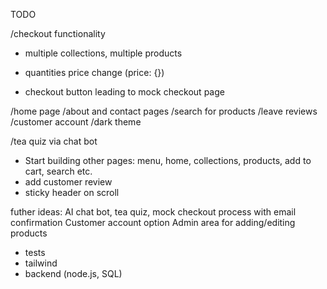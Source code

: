 TODO

/checkout functionality
- multiple collections, multiple products
- quantities price change (price: {})


- checkout button leading to mock checkout page

/home page
/about and contact pages
/search for products
/leave reviews
/customer account
/dark theme

/tea quiz via chat bot

- Start building other pages: menu, home, collections, products, add to cart, search etc.
- add customer review 
- sticky header on scroll

futher ideas:
AI chat bot, tea quiz, mock checkout process with email confirmation
Customer account option
Admin area for adding/editing products

- tests
- tailwind
- backend (node.js, SQL)